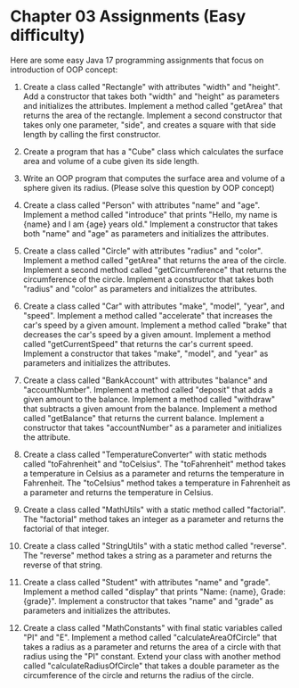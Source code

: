 # Chapter 03 Assignments (Easy difficulty)

Here are some easy Java 17 programming assignments that focus on introduction of OOP concept:

1. Create a class called "Rectangle" with attributes "width" and "height". Add a constructor that takes both "width" and "height" as parameters and initializes the attributes. Implement a method called "getArea" that returns the area of the rectangle. Implement a second constructor that takes only one parameter, "side", and creates a square with that side length by calling the first constructor.

2. Create a program that has a "Cube" class which calculates the surface area and volume of a cube given its side length.

3. Write an OOP program that computes the surface area and volume of a sphere given its radius. (Please solve this question by OOP concept)

4. Create a class called "Person" with attributes "name" and "age". Implement a method called "introduce" that prints "Hello, my name is {name} and I am {age} years old." Implement a constructor that takes both "name" and "age" as parameters and initializes the attributes.

5. Create a class called "Circle" with attributes "radius" and "color". Implement a method called "getArea" that returns the area of the circle. Implement a second method called "getCircumference" that returns the circumference of the circle. Implement a constructor that takes both "radius" and "color" as parameters and initializes the attributes.

6. Create a class called "Car" with attributes "make", "model", "year", and "speed". Implement a method called "accelerate" that increases the car's speed by a given amount. Implement a method called "brake" that decreases the car's speed by a given amount. Implement a method called "getCurrentSpeed" that returns the car's current speed. Implement a constructor that takes "make", "model", and "year" as parameters and initializes the attributes.

7. Create a class called "BankAccount" with attributes "balance" and "accountNumber". Implement a method called "deposit" that adds a given amount to the balance. Implement a method called "withdraw" that subtracts a given amount from the balance. Implement a method called "getBalance" that returns the current balance. Implement a constructor that takes "accountNumber" as a parameter and initializes the attribute.

8. Create a class called "TemperatureConverter" with static methods called "toFahrenheit" and "toCelsius". The "toFahrenheit" method takes a temperature in Celsius as a parameter and returns the temperature in Fahrenheit. The "toCelsius" method takes a temperature in Fahrenheit as a parameter and returns the temperature in Celsius.

9. Create a class called "MathUtils" with a static method called "factorial". The "factorial" method takes an integer as a parameter and returns the factorial of that integer.

10. Create a class called "StringUtils" with a static method called "reverse". The "reverse" method takes a string as a parameter and returns the reverse of that string.

11. Create a class called "Student" with attributes "name" and "grade". Implement a method called "display" that prints "Name: {name}, Grade: {grade}". Implement a constructor that takes "name" and "grade" as parameters and initializes the attributes.

12. Create a class called "MathConstants" with final static variables called "PI" and "E". Implement a method called "calculateAreaOfCircle" that takes a radius as a parameter and returns the area of a circle with that radius using the "PI" constant. Extend your class with another method called "calculateRadiusOfCircle" that takes a double parameter as the circumference of the circle and returns the radius of the circle.